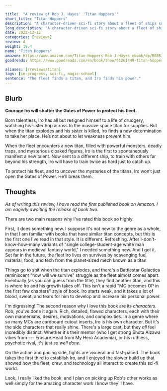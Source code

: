```yaml
---

title:  "A review of Rob J. Hayes' 'Titan Hoppers'"
short_title: "Titan Hoppers"
description: "A character-driven sci-fi story about a fleet of ships surviving by scavenging off planet-sized titans."
long_description: "A character-driven sci-fi story about a fleet of ships surviving by scavenging off planet-sized titans."
date: 2022-12-12
categories: [reviews]
review: A
weight: 19.4
name: "Titan Hoppers"
amazon: https://www.amazon.com/Titan-Hoppers-Rob-J-Hayes-ebook/dp/B0B5JDMLQV
goodreads: https://www.goodreads.com/en/book/show/61261449-titan-hoppers

aliases: [/reviews/titan]
tags: [in-progress, sci-fi, magic-school]
sentence: "The fleet finds a titan, and Iro finds his power."
---
```





## Blurb

**Courage Iro will shatter the Gates of Power to protect his fleet.**

Born talentless, Iro has all but resigned himself to a life of drudgery, watching his sister hop across to the massive space titan for supplies. But when the titan explodes and his sister is killed, Iro finds a new determination to take her place. He’s not about to let weakness prevent him.

When the fleet encounters a new titan, filled with powerful monsters, deadly traps, and mysterious cloaked figures, Iro is the first to spontaneously manifest a new talent. Now sent to a different ship, to train with others far beyond his strength, Iro will have to train twice as hard just to catch up.

To protect his fleet, and to uncover the mysteries of the titans, Iro won’t just open the Gates of Power. He’ll break them.

## Thoughts

*As of writing this review, I have read the first published book on Amazon. I am eagerly awaiting the release of book two.*

There are two main reasons why I've rated this book so highly.

First, it does something new. I suppose it's not new to the genre as a whole, in that I am familiar with books that have similar titan concepts, but this is the first one I've read in that style. It is different. Refreshing. After I-don't-know-how-many variants of "single college-student-age white man appears in medieval fantasy world," I needed something new. And I got it. Set far in the future, the fleet Iro lives on survives by scavenging fuel, material, food, and tech from the planet-sized mech known as a titan.

Things go to shit when the titan explodes, and there's a Battlestar Galactica reminiscent "how will we survive" struggle as the fleet almost comes apart. Eventually (as you can guess from the title), they find another titan, and this is where Iro and his growth takes off. This isn't a rapid "MC becomes OP in the first few chapters" style of book. Iro starts weak, and it takes a lot of blood, sweat, and tears for him to develop and increase his personal power.

I'm digressing! The second reason why I love this book are its *characters.* Rob, you've done it again. Rich, detailed, flawed characters, each with their own mannerisms, desires, motivations, and complexities. In a genre where so many MCs are cardboard cutout inserts, Iro is his own character. But it's the side characters that really shine. There's a large cast, but they *all* feel incredibly distinct. Whether it's their mentor (who I get strong Shota Aizawa vibes from --- Erasure Head from My Hero Academia), or his ruthless, psychotic rival, it's just *so well done*.

On the action and pacing side, fights are visceral and fast-paced. The book takes the first third to establish Iro, and I enjoyed the slower build up that showed how the fleet, crew, and technology all interact to create this sci-fi world.

Look, I really liked the book, and I plan on picking up Rob's other works as well simply for the amazing character work I know they'll have.